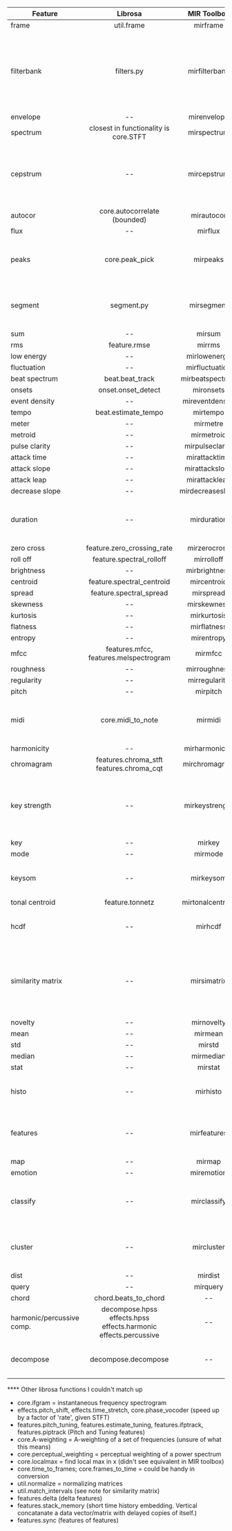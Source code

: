 |  Feature                |  Librosa      |   MIR Toolbox      | Notes                                       | 
| ------------------------|:-------------:|:------------------:|:-------------------------------------------:|
| frame	 | util.frame | mirframe
| filterbank | filters.py | mirfilterbank| Librosa-filters.py contains filters for discrete cosine transform, mel frequencies, chroma, logfrequency, constant_q, cq_to_chroma | 
| envelope | -- | mirenvelope
| spectrum |  closest in functionality is core.STFT   | mirspectrum | equivalent to running np.fft.fft
| cepstrum | -- | mircepstrum |  TODO:  Double check; Couldn't find anything that did just cepstrum; equivalent to just np.fft.fft called on fft
| autocor | core.autocorrelate (bounded) | mirautocor
| flux | -- | mirflux
| peaks | core.peak_pick  | mirpeaks | TODO: Librosa uses peak_pick in onset detection; unsure if can be used in isolation
| segment | segment.py |  mirsegment | TODO: Not sure if this is functionally equivalent; both supposedly segment
| sum | -- | mirsum
| rms | feature.rmse | mirrms
| low energy | -- | mirlowenergy
| fluctuation | -- | mirfluctuation
| beat spectrum | beat.beat_track | mirbeatspectrum
| onsets | onset.onset_detect | mironsets
| event density | -- | mireventdensity
| tempo | beat.estimate_tempo | mirtempo
| meter | -- | mirmetre
| metroid | --  | mirmetroid
| pulse clarity | -- | mirpulseclarity
| attack time | -- | mirattacktime
| attack slope | -- | mirattackslope
| attack leap | -- | mirattackleap
| decrease slope | --| mirdecreaseslope
| duration | -- | mirduration | Librosa has core.get_duration but that just returns the full duration of input
| zero cross | feature.zero_crossing_rate | mirzerocross
| roll off | feature.spectral_rolloff | mirrolloff
| brightness | -- | mirbrightness
| centroid | feature.spectral_centroid | mircentroid
| spread  | feature.spectral_spread | mirspread
| skewness | -- | mirskewness
| kurtosis | -- | mirkurtosis
| flatness | -- | mirflatness
| entropy  | -- | mirentropy
| mfcc     | features.mfcc, features.melspectrogram | mirmfcc
| roughness | -- | mirroughness
| regularity | -- | mirregularity
| pitch | -- | mirpitch 
| midi  | core.midi_to_note | mirmidi | other functions in Librosa: core.note_to_midi; midi_to_hz; hz_to_midi
| harmonicity | -- | mirharmonicity 
| chromagram | features.chroma_stft features.chroma_cqt | mirchromagram
| key strength | -- | mirkeystrength | mirkeystrength computes the key strength for each possible key candidate, (cross-correlation of the chromagram)
| key  | -- | mirkey
| mode | -- | mirmode
| keysom | -- | mirkeysom | mirkeysom maps chromagram into a self-organizing map
| tonal centroid | feature.tonnetz | mirtonalcentroid
| hcdf | -- | mirhcdf | hcdf = Harmonic Change Detection Function (flux of tonal centroid)
| similarity matrix | -- | mirsimatrix | In librosa, util.match_intervals matches one set of time intervals to another; not sure how analogous the functionality is though.
| novelty | -- |  mirnovelty
| mean  | -- | mirmean
| std  | -- | mirstd
| median | -- | mirmedian
| stat | -- | mirstat
| histo  | -- | mirhisto | not sure how this would functionally differ from np.histogram
| features | -- | mirfeatures | mirfeatures computes a large set of features, and returns them in a structure array
| map | -- | mirmap
| emotion | -- | miremotion
| classify | -- | mirclassify | Librosa has the pipelining class; uses scikit package for other learning functions
| cluster | -- | mircluster | Librosa has the pipelining class; uses scikit package for clustering
| dist | -- | mirdist
| query | -- | mirquery
| chord | chord.beats_to_chord | --
| harmonic/percussive  comp.| decompose.hpss effects.hpss effects.harmonic effects.percussive | -- | Harmonic percussive source separation
| decompose | decompose.decompose | -- | Decompose spectrogram into components and activations

**** Other librosa functions I couldn't match up
- core.ifgram = instantaneous frequency spectrogram
- effects.pitch_shift, effects.time_stretch, core.phase_vocoder (speed up by a factor of 'rate', given STFT)
- features.pitch_tuning, features.estimate_tuning, features.ifptrack, features.piptrack (Pitch and Tuning features)
- core.A-weighting  = A-weighting of a set of frequencies (unsure of what this means)
- core.perceptual_weighting = perceptual weighting of a power spectrum
- core.localmax = find local max in x (didn't see equivalent in MIR toolbox)
- core.time_to_frames; core.frames_to_time = could be handy in conversion
- util.normalize = normalizing matrices
- util.match_intervals (see note for similarity matrix)
- features.delta (delta features)
- features.stack_memory (short time history embedding. Vertical concatanate a data vector/matrix with delayed copies of itself.)
- features.sync (features of features)
